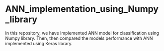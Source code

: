 # ANN_implementation_using_Numpy_library
In this repository, we have Implemented ANN model for classification using Numpy library. Then, then compared the models performance with ANN implemented using Keras library. 

